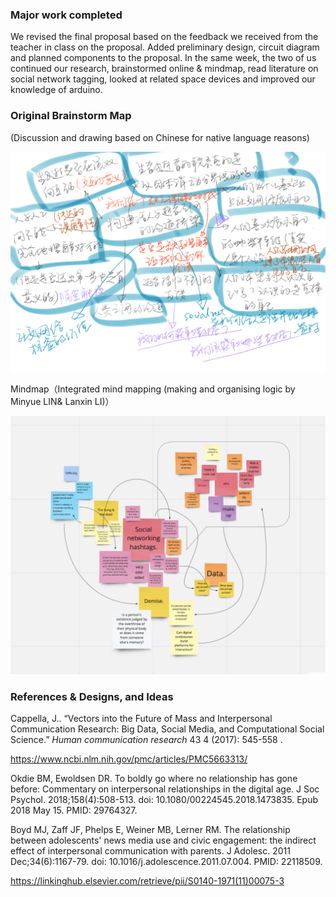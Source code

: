 
### Major work completed

We revised the final proposal based on the feedback we received from the teacher in class on the proposal. Added preliminary design, circuit diagram and planned components to the proposal. In the same week, the two of us continued our research, brainstormed online & mindmap, read literature on social network tagging, looked at related space devices and improved our knowledge of arduino.

### Original Brainstorm Map
(Discussion and drawing based on Chinese for native language reasons)

![image](https://github.com/mylin04202/img/blob/main/brainstorm.png)

Mindmap（Integrated mind mapping (making and organising logic by Minyue LIN& Lanxin LI)）

![image](https://github.com/mylin04202/img/blob/main/mindmap.png)


### References & Designs, and Ideas

Cappella, J.. “Vectors into the Future of Mass and Interpersonal Communication Research: Big Data, Social Media, and Computational Social Science.” *Human communication research* 43 4 (2017): 545-558 .

https://www.ncbi.nlm.nih.gov/pmc/articles/PMC5663313/

Okdie BM, Ewoldsen DR. To boldly go where no relationship has gone before: Commentary on interpersonal relationships in the digital age. J Soc Psychol. 2018;158(4):508-513. doi: 10.1080/00224545.2018.1473835. Epub 2018 May 15. PMID: 29764327.



Boyd MJ, Zaff JF, Phelps E, Weiner MB, Lerner RM. The relationship between adolescents' news media use and civic engagement: the indirect effect of interpersonal communication with parents. J Adolesc. 2011 Dec;34(6):1167-79. doi: 10.1016/j.adolescence.2011.07.004. PMID: 22118509.

https://linkinghub.elsevier.com/retrieve/pii/S0140-1971(11)00075-3
